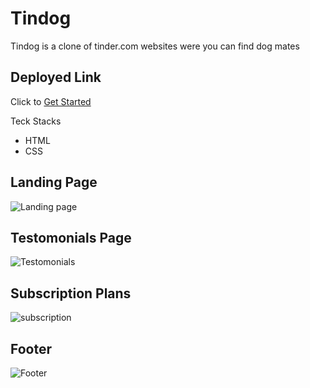 
# Tindog
Tindog is a clone of tinder.com websites were you can find dog mates

## Deployed Link
Click to [Get Started](https://jade-lebkuchen-87c4bf.netlify.app/)

Teck Stacks 
- HTML
- CSS

## Landing Page

![Landing page](https://i.postimg.cc/vmv0wgpy/landing.png)

## Testomonials Page

![Testomonials](https://i.postimg.cc/Pf094ZHV/testemonials.png)

## Subscription  Plans

![subscription ](https://i.postimg.cc/t4s1HLw4/plans.png)

## Footer

![Footer](https://i.postimg.cc/1X4SqZpg/footer.png)
